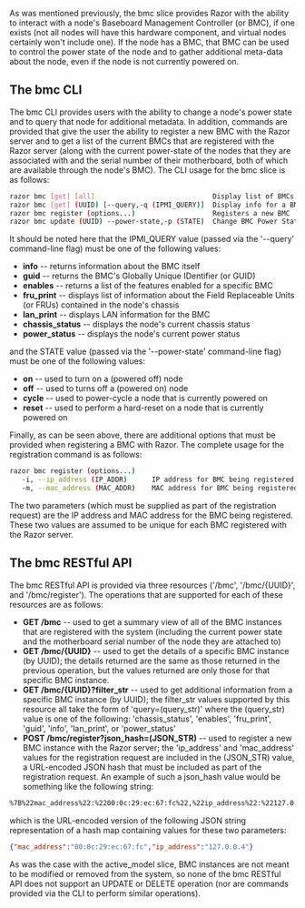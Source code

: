 As was mentioned previously, the bmc slice provides Razor with the ability to interact with a node's  Baseboard Management Controller (or BMC), if one exists (not all nodes will have this hardware component, and virtual nodes certainly won't include one).  If the node has a BMC, that BMC can be used to control the power state of the node and to gather additional meta-data about the node, even if the node is not currently powered on.

## The bmc CLI

The bmc CLI provides users with the ability to change a node's power state and to query that node for additional metadata.  In addition, commands are provided that give the user the ability to register a new BMC with the Razor server and to get a list of the current BMCs that are registered with the Razor server (along with the current power-state of the nodes that they are associated with and the serial number of their motherboard, both of which are available through the node's BMC).  The CLI usage for the bmc slice is as follows:
```bash
razor bmc [get] [all]                             Display list of BMCs
razor bmc [get] (UUID) [--query,-q (IPMI_QUERY)]  Display info for a BMC
razor bmc register (options...)                   Registers a new BMC
razor bmc update (UUID) --power-state,-p (STATE)  Change BMC Power State
```
It should be noted here that the IPMI_QUERY value (passed via the '--query' command-line flag) must be one of the following values:

* **info** -- returns information about the BMC itself
* **guid** -- returns the BMC's Globally Unique IDentifier (or GUID)
* **enables** -- returns a list of the features enabled for a specific BMC
* **fru_print** -- displays list of information about the Field Replaceable Units (or FRUs) contained in the node's chassis
* **lan_print** -- displays LAN information for the BMC
* **chassis_status** -- displays the node's current chassis status
* **power_status** -- displays the node's current power status

and the STATE value (passed via the '--power-state' command-line flag) must be one of the following values:

* **on** -- used to turn on a (powered off) node
* **off** -- used to turns off a (powered on) node
* **cycle** -- used to power-cycle a node that is currently powered on
* **reset** -- used to perform a hard-reset on a node that is currently powered on

Finally, as can be seen above, there are additional options that must be provided when registering a BMC with Razor.  The complete usage for the registration command is as follows:
```bash
razor bmc register (options...)
   -i, --ip_address (IP_ADDR)      IP address for BMC being registered
   -m, --mac_address (MAC_ADDR)    MAC address for BMC being registered
```
The two parameters (which must be supplied as part of the registration request) are the IP address and MAC address for the BMC being registered.  These two values are assumed to be unique for each BMC registered with the Razor server.

## The bmc RESTful API

The bmc RESTful API is provided via three resources ('/bmc', '/bmc/{UUID}', and '/bmc/register').  The operations that are supported for each of these resources are as follows:

* **GET /bmc** -- used to get a summary view of all of the BMC instances that are registered with the system (including the current power state and the motherboard serial number of the node they are attached to)
* **GET /bmc/{UUID}** -- used to get the details of a specific BMC instance (by UUID); the details returned are the same as those returned in the previous operation, but the values returned are only those for that specific BMC instance.
* **GET /bmc/{UUID}?filter_str** -- used to get additional information from a specific BMC instance (by UUID); the filter_str values supported by this resource all take the form of 'query=(query_str)' where the (query_str) value is one of the following:  'chassis_status', 'enables', 'fru_print', 'guid', 'info', 'lan_print', or 'power_status'
* **POST /bmc/register?json_hash=(JSON_STR)** -- used to register a new BMC instance with the Razor server; the 'ip_address' and 'mac_address' values for the registration request are included in the (JSON_STR) value, a URL-encoded JSON hash that must be included as part of the registration request.  An example of such a json_hash value would be something like the following string:
```html
%7B%22mac_address%22:%2200:0c:29:ec:67:fc%22,%22ip_address%22:%22127.0.0.4%22%7D
```
which is the URL-encoded version of the following JSON string representation of a hash map containing values for these two parameters:
```json
{"mac_address":"00:0c:29:ec:67:fc","ip_address":"127.0.0.4"}
```
As was the case with the active_model slice, BMC instances are not meant to be modified or removed from the system, so none of the bmc RESTful API does not support an UPDATE or DELETE operation (nor are commands provided via the CLI to perform similar operations).